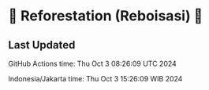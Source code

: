 
# 🌳 Reforestation (Reboisasi) 🌲

## Last Updated

GitHub Actions time: Thu Oct  3 08:26:09 UTC 2024

Indonesia/Jakarta time: Thu Oct  3 15:26:09 WIB 2024
